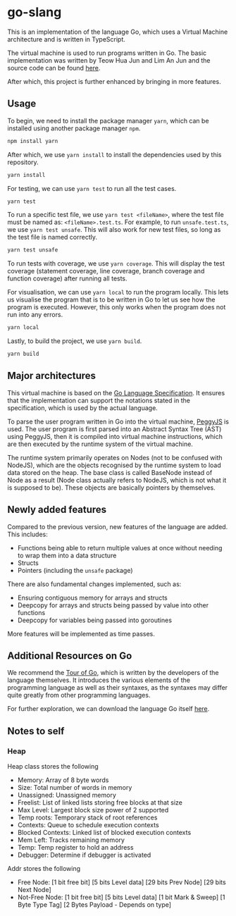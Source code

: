# go-slang

This is an implementation of the language Go, which uses a Virtual Machine architecture and is written in TypeScript.

The virtual machine is used to run programs written in Go. The basic implementation was written by Teow Hua Jun and Lim An Jun and the source code can be found [here](https://github.com/huajun07/go-virtual-machine).

After which, this project is further enhanced by bringing in more features.

## Usage

To begin, we need to install the package manager `yarn`, which can be installed using another package manager `npm`.

```sh
npm install yarn
```

After which, we use `yarn install` to install the dependencies used by this repository.

```sh
yarn install
```

For testing, we can use `yarn test` to run all the test cases.

```sh
yarn test
```

To run a specific test file, we use `yarn test <fileName>`, where the test file must be named as: `<fileName>.test.ts`. For example, to run `unsafe.test.ts`, we use `yarn test unsafe`. This will also work for new test files, so long as the test file is named correctly.

```sh
yarn test unsafe
```

To run tests with coverage, we use `yarn coverage`. This will display the test coverage (statement coverage, line coverage, branch coverage and function coverage) after running all tests.

For visualisation, we can use `yarn local` to run the program locally. This lets us visualise the program that is to be written in Go to let us see how the program is executed. However, this only works when the program does not run into any errors.

```sh
yarn local
```

Lastly, to build the project, we use `yarn build`.

```sh
yarn build
```

## Major architectures

This virtual machine is based on the [Go Language Specification](https://go.dev/ref/spec). It ensures that the implementation can support the notations stated in the specification, which is used by the actual language.

To parse the user program written in Go into the virtual machine, [PeggyJS](https://peggyjs.org/) is used. The user program is first parsed into an Abstract Syntax Tree (AST) using PeggyJS, then it is compiled into virtual machine instructions, which are then executed by the runtime system of the virtual machine.

The runtime system primarily operates on Nodes (not to be confused with NodeJS), which are the objects recognised by the runtime system to load data stored on the heap. The base class is called BaseNode instead of Node as a result (Node class actually refers to NodeJS, which is not what it is supposed to be). These objects are basically pointers by themselves.

## Newly added features

Compared to the previous version, new features of the language are added. This includes:

- Functions being able to return multiple values at once without needing to wrap them into a data structure
- Structs
- Pointers (including the `unsafe` package)

There are also fundamental changes implemented, such as:

- Ensuring contiguous memory for arrays and structs
- Deepcopy for arrays and structs being passed by value into other functions
- Deepcopy for variables being passed into goroutines

More features will be implemented as time passes.

## Additional Resources on Go

We recommend the [Tour of Go](https://go.dev/tour/welcome/1), which is written by the developers of the language themselves. It introduces the various elements of the programming language as well as their syntaxes, as the syntaxes may differ quite greatly from other programming languages.

For further exploration, we can download the language Go itself [here](https://go.dev/doc/install).

## Notes to self

### Heap

Heap class stores the following

- Memory: Array of 8 byte words
- Size: Total number of words in memory
- Unassigned: Unassigned memory
- Freelist: List of linked lists storing free blocks at that size
- Max Level: Largest block size power of 2 supported
- Temp roots: Temporary stack of root references
- Contexts: Queue to schedule execution contexts
- Blocked Contexts: Linked list of blocked execution contexts
- Mem Left: Tracks remaining memory
- Temp: Temp register to hold an address
- Debugger: Determine if debugger is activated

Addr stores the following

- Free Node: [1 bit free bit] [5 bits Level data] [29 bits Prev Node] [29 bits Next Node]
- Not-Free Node: [1 bit free bit] [5 bits Level data] [1 bit Mark & Sweep] [1 Byte Type Tag] [2 Bytes Payload - Depends on type]
